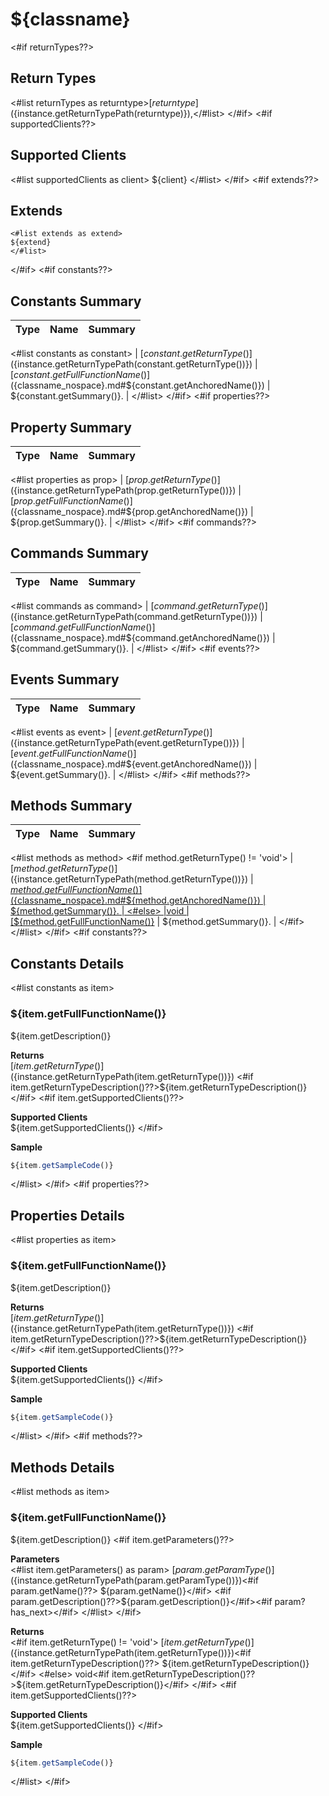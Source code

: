 # ${classname}
<#if returnTypes??>

## **Return Types**
<#list returnTypes as returntype>[${returntype}](${instance.getReturnTypePath(returntype)}),</#list>
</#if>
<#if supportedClients??>
## **Supported Clients**

<#list supportedClients as client>
    ${client}
</#list>
</#if>
<#if extends??>

## **Extends**

```
<#list extends as extend>
${extend}
</#list>
```
</#if>
<#if constants??>

## Constants Summary

| Type                                                  | Name                                          | Summary                                                          |
| ----------------------------------- | ----------------------------------------------------------------------------------- | ------------------------------------------------------------------- |
<#list constants as constant>
| [${constant.getReturnType()}](${instance.getReturnTypePath(constant.getReturnType())}) | [${constant.getFullFunctionName()}](${classname_nospace}.md#${constant.getAnchoredName()})                   | ${constant.getSummary()}.                                    |
</#list>
</#if>
<#if properties??>

## Property Summary

| Type                                                  | Name                    | Summary                                                                                                           |
| ----------------------------------- | ----------------------------------------------------------------------------------- | ------------------------------------------------------------------- |
<#list properties as prop>
| [${prop.getReturnType()}](${instance.getReturnTypePath(prop.getReturnType())}) | [${prop.getFullFunctionName()}](${classname_nospace}.md#${prop.getAnchoredName()})                   | ${prop.getSummary()}.                                    |
</#list>
</#if>
<#if commands??>

## Commands Summary

| Type                                                  | Name                    | Summary                                                                                                           |
| ----------------------------------- | ----------------------------------------------------------------------------------- | ------------------------------------------------------------------- |
<#list commands as command>
| [${command.getReturnType()}](${instance.getReturnTypePath(command.getReturnType())}) | [${command.getFullFunctionName()}](${classname_nospace}.md#${command.getAnchoredName()})                   | ${command.getSummary()}.                                    |
</#list>
</#if>
<#if events??>

## Events Summary

| Type                                                  | Name                    | Summary                                                                                                           |
| ----------------------------------- | ----------------------------------------------------------------------------------- | ------------------------------------------------------------------- |
<#list events as event>
| [${event.getReturnType()}](${instance.getReturnTypePath(event.getReturnType())}) | [${event.getFullFunctionName()}](${classname_nospace}.md#${event.getAnchoredName()})                   | ${event.getSummary()}.                                    |
</#list>
</#if>
<#if methods??>

## Methods Summary

| Type                                | Name                                                                                | Summary                                                             |
| ----------------------------------- | ----------------------------------------------------------------------------------- | ------------------------------------------------------------------- |
<#list methods as method>
<#if method.getReturnType() != 'void'>
| [${method.getReturnType()}](${instance.getReturnTypePath(method.getReturnType())}) | [${method.getFullFunctionName()}](${classname_nospace}.md#${method.getAnchoredName()})                   | ${method.getSummary()}.                                    |
<#else>
|void | [${method.getFullFunctionName()}](${classname_nospace}.md#${method.getAnchoredName()})                   | ${method.getSummary()}.                                    |
</#if>
</#list>
</#if>
<#if constants??>

## Constants Details

<#list constants as item>
### ${item.getFullFunctionName()}

${item.getDescription()}

**Returns**\
[${item.getReturnType()}](${instance.getReturnTypePath(item.getReturnType())}) <#if item.getReturnTypeDescription()??>${item.getReturnTypeDescription()}</#if>
<#if item.getSupportedClients()??>

**Supported Clients**\
${item.getSupportedClients()}
</#if>

**Sample**

```javascript
${item.getSampleCode()}
```
</#list>
</#if>
<#if properties??>

## Properties Details

<#list properties as item>
### ${item.getFullFunctionName()}

${item.getDescription()}

**Returns**\
[${item.getReturnType()}](${instance.getReturnTypePath(item.getReturnType())}) <#if item.getReturnTypeDescription()??>${item.getReturnTypeDescription()}</#if>
<#if item.getSupportedClients()??>

**Supported Clients**\
${item.getSupportedClients()}
</#if>

**Sample**

```javascript
${item.getSampleCode()}
```
</#list>
</#if>
<#if methods??>

## Methods Details
<#list methods as item>

### ${item.getFullFunctionName()}

${item.getDescription()}
<#if item.getParameters()??>

**Parameters**\
<#list item.getParameters() as param>
[${param.getParamType()}](${instance.getReturnTypePath(param.getParamType())})<#if param.getName()??> ${param.getName()}</#if> <#if param.getDescription()??>${param.getDescription()}</#if><#if param?has_next>\</#if>
</#list>
</#if>

**Returns**\
<#if item.getReturnType() != 'void'>
[${item.getReturnType()}](${instance.getReturnTypePath(item.getReturnType())})<#if item.getReturnTypeDescription()??> ${item.getReturnTypeDescription()}</#if>
<#else>
void<#if item.getReturnTypeDescription()??>${item.getReturnTypeDescription()}</#if>
</#if>
<#if item.getSupportedClients()??>

**Supported Clients**\
${item.getSupportedClients()}
</#if>

**Sample**

```javascript
${item.getSampleCode()}
```
</#list>
</#if>